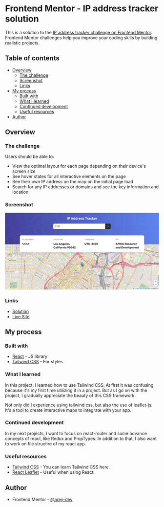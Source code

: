 # Frontend Mentor - IP address tracker solution

This is a solution to the [IP address tracker challenge on Frontend Mentor](https://www.frontendmentor.io/challenges/ip-address-tracker-I8-0yYAH0). Frontend Mentor challenges help you improve your coding skills by building realistic projects. 

## Table of contents

- [Overview](#overview)
  - [The challenge](#the-challenge)
  - [Screenshot](#screenshot)
  - [Links](#links)
- [My process](#my-process)
  - [Built with](#built-with)
  - [What I learned](#what-i-learned)
  - [Continued development](#continued-development)
  - [Useful resources](#useful-resources)
- [Author](#author)

## Overview

### The challenge

Users should be able to:

- View the optimal layout for each page depending on their device's screen size
- See hover states for all interactive elements on the page
- See their own IP address on the map on the initial page load
- Search for any IP addresses or domains and see the key information and location

### Screenshot

![](./screenshot_ip_tracker.png)

### Links

- [Solution](https://github.com/arey-dev/ip-address-tracker)
- [Live Site](https://arey-dev.github.io/ip-address-tracker/)

## My process

### Built with
- [React](https://reactjs.org/) - JS library
- [Tailwind CSS](https://tailwindcss.com/) - For styles

### What I learned

In this project, I learned how to use Tailwind CSS. At first it was confusing because it's my first time utilizing it in a project. But as I go on with the project, I gradually appreciate the beauty of this CSS framework. 

Not only did I experience using tailwind css, but also the use of leaflet-js. It's a tool to create interactive maps to integrate with your app.

### Continued development

In my next projects, I want to focus on react-router and some advance concepts of react, like Redux and PropTypes. In addition to that, I also want to work on file structire of my react app.

### Useful resources

- [Tailwind CSS](https://tailwindcss.com/) - You can learn Tailwind CSS here.
- [React Leaflet](https://react-leaflet.js.org/) - Useful when using React.


## Author
- Frontend Mentor - [@arey-dev](https://www.frontendmentor.io/profile/arey-dev)
